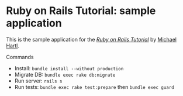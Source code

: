 # Ruby on Rails Tutorial: sample application

This is the sample application for
the [*Ruby on Rails Tutorial*](http://railstutorial.org/)
by [Michael Hartl](http://michaelhartl.com/).

Commands

- Install: `bundle install --without production`
- Migrate DB: `bundle exec rake db:migrate`
- Run server: `rails s`
- Run tests: `bundle exec rake test:prepare` then `bundle exec guard`

